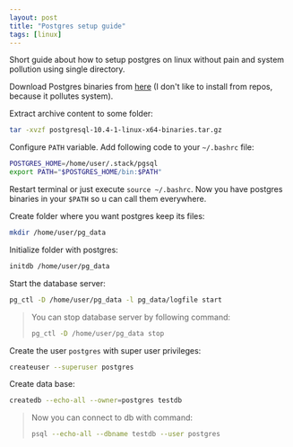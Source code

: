 ```yaml
---
layout: post
title: "Postgres setup guide"
tags: [linux]
---
```


Short guide about how to setup postgres on linux without pain and system pollution using single directory.

Download Postgres binaries from [here](https://www.enterprisedb.com/download-postgresql-binaries)
(I don't like to install from repos, because it pollutes system).

Extract archive content to some folder:

```sh
tar -xvzf postgresql-10.4-1-linux-x64-binaries.tar.gz 
```

Configure `PATH` variable. Add following code to your `~/.bashrc` file:

```sh
POSTGRES_HOME=/home/user/.stack/pgsql
export PATH="$POSTGRES_HOME/bin:$PATH"
```

Restart terminal or just execute `source ~/.bashrc`. Now you have postgres binaries in your
`$PATH` so u can call them everywhere.

Create folder where you want postgres keep its files:

```sh
mkdir /home/user/pg_data
```

Initialize folder with postgres:

```sh
initdb /home/user/pg_data
```

Start the database server:

```sh
pg_ctl -D /home/user/pg_data -l pg_data/logfile start
```

> You can stop database server by following command:
>
> ```sh
> pg_ctl -D /home/user/pg_data stop
> ```

Create the user `postgres` with super user privileges:

```sh
createuser --superuser postgres
```

Create data base:

```sh
createdb --echo-all --owner=postgres testdb
```

> Now you can connect to db with command:
> 
> ```sh
> psql --echo-all --dbname testdb --user postgres
> ```
